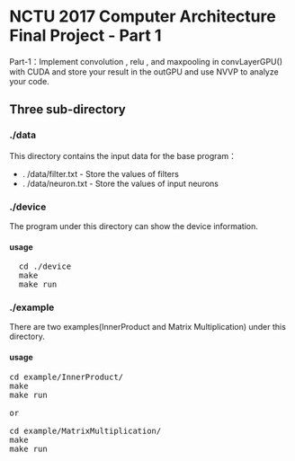 # NCTU 2017 Computer Architecture Final Project - Part 1

Part-1：Implement convolution , relu , and maxpooling in convLayerGPU() with CUDA and store your result in the outGPU and use NVVP to analyze your code.

## Three sub-directory

### ./data
This directory contains the input data for the base program：
* . /data/filter.txt - Store the values of filters
* . /data/neuron.txt - Store the values of input neurons

### ./device
The program under this directory can show the device information.
#### usage
<pre>
  cd ./device
  make
  make run
</pre>

### ./example
There are two examples(InnerProduct and Matrix Multiplication) under this directory.
#### usage
<pre>
cd example/InnerProduct/
make
make run

or

cd example/MatrixMultiplication/
make
make run
</pre >

